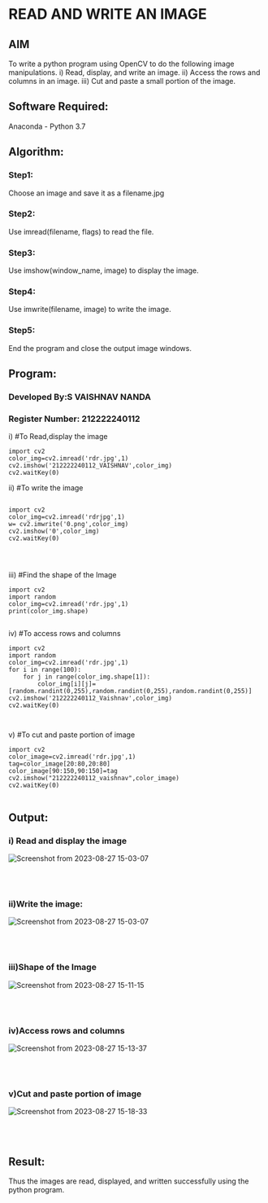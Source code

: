 # READ AND WRITE AN IMAGE
## AIM
To write a python program using OpenCV to do the following image manipulations.
i) Read, display, and write an image.
ii) Access the rows and columns in an image.
iii) Cut and paste a small portion of the image.

## Software Required:
Anaconda - Python 3.7
## Algorithm:
### Step1:
Choose an image and save it as a filename.jpg
### Step2:
Use imread(filename, flags) to read the file.
### Step3:
Use imshow(window_name, image) to display the image.
### Step4:
Use imwrite(filename, image) to write the image.
### Step5:
End the program and close the output image windows.
## Program:
### Developed By:S VAISHNAV NANDA
### Register Number: 212222240112
i) #To Read,display the image
```
import cv2
color_img=cv2.imread('rdr.jpg',1)
cv2.imshow('212222240112_VAISHNAV',color_img)
cv2.waitKey(0)

```
ii) #To write the image
```

import cv2
color_img=cv2.imread('rdrjpg',1)
w= cv2.imwrite('0.png',color_img)
cv2.imshow('0',color_img)
cv2.waitKey(0)




```
iii) #Find the shape of the Image
```python3
import cv2
import random
color_img=cv2.imread('rdr.jpg',1)
print(color_img.shape)


```
iv) #To access rows and columns

```python3
import cv2
import random
color_img=cv2.imread('rdr.jpg',1)
for i in range(100):
    for j in range(color_img.shape[1]):
        color_img[i][j]=[random.randint(0,255),random.randint(0,255),random.randint(0,255)]
cv2.imshow('212222240112_Vaishnav',color_img)
cv2.waitKey(0)



```
v) #To cut and paste portion of image
```python3
import cv2
color_image=cv2.imread('rdr.jpg',1)
tag=color_image[20:80,20:80]
color_image[90:150,90:150]=tag
cv2.imshow("212222240112_vaishnav",color_image)
cv2.waitKey(0)


```

## Output:

### i) Read and display the image
![Screenshot from 2023-08-27 15-03-07](https://github.com/VaishnavNanda/READ-AND-WRITE-IMAGE/assets/118707051/0a305354-2547-4af8-b15e-4b3ab7c1e48d)

<br>
<br>

### ii)Write the image:
![Screenshot from 2023-08-27 15-03-07](https://github.com/VaishnavNanda/READ-AND-WRITE-IMAGE/assets/118707051/ce143736-b25c-4d53-a90c-28f74aa2e9f4)



<br>
<br>

### iii)Shape of the Image
![Screenshot from 2023-08-27 15-11-15](https://github.com/VaishnavNanda/READ-AND-WRITE-IMAGE/assets/118707051/0771c210-66ce-408c-be28-bdd09329ba40)


<br>
<br>

### iv)Access rows and columns
![Screenshot from 2023-08-27 15-13-37](https://github.com/VaishnavNanda/READ-AND-WRITE-IMAGE/assets/118707051/f618260b-3c23-4c9a-99bc-fcc2eaedb81e)


<br>
<br>

### v)Cut and paste portion of image
![Screenshot from 2023-08-27 15-18-33](https://github.com/VaishnavNanda/READ-AND-WRITE-IMAGE/assets/118707051/54afb3f4-b05a-47ee-9988-976a23bff381)

<br>
<br>

## Result:
Thus the images are read, displayed, and written successfully using the python program.
